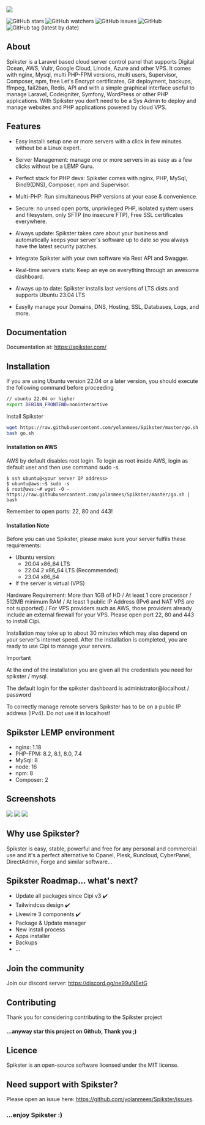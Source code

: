 <img src="https://github.com/yolanmees/Spikster/blob/master/utility/design/banner.png?raw=true">

![GitHub stars](https://img.shields.io/github/stars/yolanmees/Spikster?style=social)
![GitHub watchers](https://img.shields.io/github/watchers/yolanmees/Spikster?style=social)
![GitHub issues](https://img.shields.io/github/issues/yolanmees/Spikster)
![GitHub](https://img.shields.io/github/license/yolanmees/Spikster)
![GitHub tag (latest by date)](https://img.shields.io/github/v/tag/yolanmees/Spikster?label=version)

## About
Spikster is a Laravel based cloud server control panel that supports Digital Ocean, AWS, Vultr, Google Cloud, Linode, Azure and other VPS. It comes with nginx, Mysql, multi PHP-FPM versions, multi users, Supervisor, Composer, npm, free Let's Encrypt certificates, Git deployment, backups, ffmpeg, fail2ban, Redis, API and with a simple graphical interface useful to manage Laravel, Codeigniter, Symfony, WordPress or other PHP applications. With Spikster you don’t need to be a Sys Admin to deploy and manage websites and PHP applications powered by cloud VPS.

## Features
- Easy install: setup one or more servers with a click in few minutes without be a Linux expert.

- Server Management: manage one or more servers in as easy as a few clicks without be a LEMP Guru.

- Perfect stack for PHP devs: Spikster comes with nginx, PHP, MySql, Bind9(DNS), Composer, npm and Supervisor.

- Multi-PHP: Run simultaneous PHP versions at your ease & convenience.

- Secure: no unsed open ports, unprivileged PHP, isolated system users and filesystem, only SFTP (no insecure FTP), Free SSL certificates everywhere.

- Always update: Spikster takes care about your business and automatically keeps your server's software up to date so you always have the latest security patches.

- Integrate Spikster with your own software via Rest API and Swagger.

- Real-time servers stats: Keep an eye on everything through an awesome dashboard.

- Always up to date: Spikster installs last versions of LTS dists and supports Ubuntu 23.04 LTS

- Easylly manage your Domains, DNS, Hosting, SSL, Databases, Logs, and more.


## Documentation
Documentation at: https://spikster.com/

## Installation

If you are using Ubuntu version 22.04 or a later version, you should execute the following command before proceeding

```bash
// ubuntu 22.04 or higher
export DEBIAN_FRONTEND=noninteractive
``` 

Install Spikster

```bash
wget https://raw.githubusercontent.com/yolanmees/Spikster/master/go.sh
bash go.sh
```
#### Installation on AWS
AWS by default disables root login. To login as root inside AWS, login as default user and then use command sudo -s.

```
$ ssh ubuntu@<your server IP address>
$ ubuntu@aws:~$ sudo -s
$ root@aws:~# wget -O - https://raw.githubusercontent.com/yolanmees/Spikster/master/go.sh | bash
```
Remember to open ports: 22, 80 and 443!

#### Installation Note
Before you can use Spikster, please make sure your server fulfils these requirements:

- Ubuntu version:
  - 20.04 x86_64 LTS
  - 22.04.2 x86_64 LTS (Recommended)
  - 23.04 x86_64 
- If the server is virtual (VPS)

Hardware Requirement: More than 1GB of HD / At least 1 core processor / 512MB minimum RAM / At least 1 public IP  Address (IPv6 and NAT VPS are not supported) / For VPS providers such as AWS, those providers already include an external firewall for your VPS. Please open port 22, 80 and 443 to install Cipi.

Installation may take up to about 30 minutes which may also depend on your server's internet speed. After the installation is completed, you are ready to use Cipi to manage your servers.

> [!IMPORTANT]
> At the end of the installation you are given all the credentials you need for spikster / mysql.
> 
> The default login for the spikster dashboard is administrator@localhost / password

To correctly manage remote servers Spikster has to be on a public IP address (IPv4). Do not use it in localhost!

## Spikster LEMP environment
- nginx: 1.18
- PHP-FPM: 8.2, 8.1, 8.0, 7.4
- MySql: 8
- node: 16
- npm: 8
- Composer: 2

## Screenshots

<img src="https://spikster.com/images/docs/server.png"> 

<img src="https://spikster.com/images/docs/site.png"> 

<img src="https://spikster.com/images/docs/cron.png"> 

## Why use Spikster?
Spikster is easy, stable, powerful and free for any personal and commercial use and it's a perfect alternative to Cpanel, Plesk, Runcloud, CyberPanel, DirectAdmin, Forge and similar software...

## Spikster Roadmap... what's next? 
- Update all packages since Cipi v3 ✔️
- Tailwindcss design ✔️
- Livewire 3 components ✔️
- Package & Update manager
- New install process
- Apps installer
- Backups
- ...

## Join the community
Join our discord server: https://discord.gg/ne99uNEetG


## Contributing
Thank you for considering contributing to the Spikster project

#### ...anyway star this project on Github, Thank you ;)

## Licence
Spikster is an open-source software licensed under the MIT license.

## Need support with Spikster?
Please open an issue here: https://github.com/yolanmees/Spikster/issues.

### ...enjoy Spikster :)
